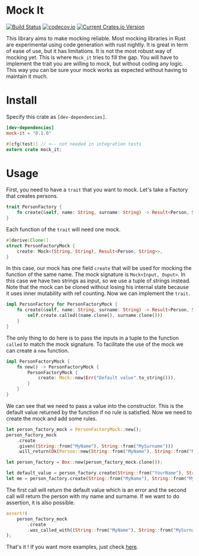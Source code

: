 # Mock It
[![Build Status](https://travis-ci.org/nathanielsimard/mock-it.svg?branch=master)](https://travis-ci.org/nathanielsimard/mock-it)
[![codecov.io](https://codecov.io/gh/nathanielsimard/mock-it/coverage.svg?branch=master)](https://codecov.io/gh/nathanielsimard/mock-it)
[![Current Crates.io Version](https://img.shields.io/crates/v/mock-it.svg)](https://crates.io/crates/mock-it)

This library aims to make mocking reliable.
Most mocking libraries in Rust are experimental using code generation with rust nightly.
It is great in term of ease of use, but it has limitations.
It is not the most robust way of mocking yet.
This is where `Mock_it` tries to fill the gap. 
You will have to implement the trait you are willing to mock, but without coding any logic.
This way you can be sure your mock works as expected without having to maintain it much.

# Install

Specify this crate as `[dev-dependencies]`.

```toml
[dev-dependencies]
mock-it = "0.1.0"
```

```rust
#[cfg(test)] // <-- not needed in integration tests
extern crate mock_it;
```

# Usage

First, you need to have a `trait` that you want to mock. Let's take a Factory that creates persons.

```rust
trait PersonFactory {
    fn create(&self, name: String, surname: String) -> Result<Person, String>;
}
```

Each function of the `trait` will need one mock.

```rust
#[derive(Clone)]
struct PersonFactoryMock {
    create: Mock<(String, String), Result<Person, String>>,
}
```

In this case, our mock has one field `create` that will be used for mocking the function of the same name.
The mock signature is `Mock<Input, Ouput>`.
In this case we have two strings as input, so we use a tuple of strings instead.
Note that the mock can be cloned without losing his internal state because it uses inner mutability with ref counting.
Now we can implement the `trait`.

```rust
impl PersonFactory for PersonFactoryMock {
    fn create(&self, name: String, surname: String) -> Result<Person, String> {
        self.create.called((name.clone(), surname.clone()))
    }
}
```

The only thing to do here is to pass the inputs in a tuple to the function `called` to match the mock signature.
To facilitate the use of the mock we can create a `new` function.

```rust
impl PersonFactoryMock {
    fn new() -> PersonFactoryMock {
        PersonFactoryMock {
            create: Mock::new(Err("Default value".to_string())),
        }
    }
}
```

We can see that we need to pass a value into the constructor.
This is the default value returned by the function if no rule is satisfied.
Now we need to create the mock and add some rules.

```rust
let person_factory_mock = PersonFactoryMock::new();
person_factory_mock
    .create
    .given((String::from("MyName"), String::from("MySurname")))
    .will_return(Ok(Person::new(String::from("MyName"), String::from("MySurname"))));

let person_factory = Box::new(person_factory_mock.clone());

let default_value = person_factory.create(String::from("YourName"), String::from("YourSurname"));
let me = person_factory.create(String::from("MyName"), String::from("MySurname"));
```

The first call will return the default value which is an error and the second call will return the person with my name and surname.
If we want to do assertion, it is also possible.

```rust
assert!(
    person_factory_mock
        .create
        .was_called_with((String::from("MyName"), String::from("MySurname")))
);
```

That's it ! If you want more examples, just check [here](examples).
